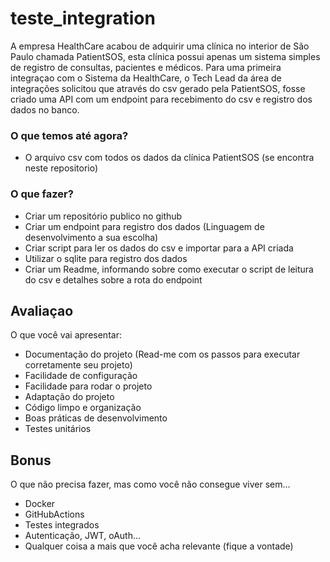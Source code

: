 # teste_integration

A empresa HealthCare acabou de adquirir uma clínica no interior de São Paulo chamada PatientSOS, esta clínica possui apenas um sistema simples de registro de consultas, pacientes e médicos. Para uma primeira integraçao com o Sistema da HealthCare, o Tech Lead da área de integrações solicitou que através do csv gerado pela PatientSOS, fosse criado uma API com um endpoint para recebimento do csv e registro dos dados no banco.

### O que temos até agora? ###

* O arquivo csv com todos os dados da clínica PatientSOS (se encontra neste repositorio)

### O que fazer? ###

* Criar um repositório publico no github 
* Criar um endpoint para registro dos dados (Linguagem de desenvolvimento a sua escolha)
* Criar script para ler os dados do csv e importar para a API criada
* Utilizar o sqlite para registro dos dados 
* Criar um Readme, informando sobre como executar o script de leitura do csv e detalhes sobre a rota do endpoint


## Avaliaçao

O que você vai apresentar:

* Documentação do projeto (Read-me com os passos para executar corretamente seu projeto)
* Facilidade de configuração
* Facilidade para rodar o projeto
* Adaptação do projeto
* Código limpo e organização
* Boas práticas de desenvolvimento
* Testes unitários

## Bonus

O que não precisa fazer, mas como você não consegue viver sem...

* Docker
* GitHubActions
* Testes integrados
* Autenticação, JWT, oAuth...
* Qualquer coisa a mais que você acha relevante (fique a vontade)
